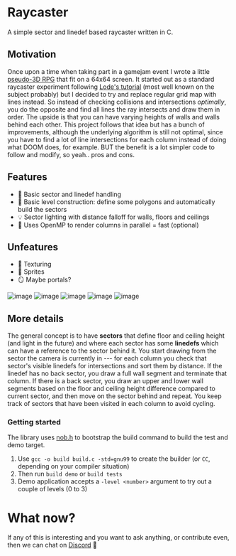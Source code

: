 # Raycaster

A simple sector and linedef based raycaster written in C.

## Motivation
Once upon a time when taking part in a gamejam event I wrote a little [pseudo-3D RPG](https://eigen.itch.io/sunless-isle) that fit on a 64x64 screen. It started out as a standard raycaster experiment following [Lode's tutorial](https://lodev.org/cgtutor/raycasting.html) (most well known on the subject probably) but I decided to try and replace regular grid map with lines instead. So instead of checking collisions and intersections *optimally*, you do the opposite and find all lines the ray intersects and draw them in order. The upside is that you can have varying heights of walls and walls behind each other. This project follows that idea but has a bunch of improvements, although the underlying algorithm is still not optimal, since you have to find a lot of line intersections for each column instead of doing what DOOM does, for example. BUT the benefit is a lot simpler code to follow and modify, so yeah.. pros and cons.

## Features
* :black_square_button: Basic sector and linedef handling
* 🚧 Basic level construction: define some polygons and automatically build the sectors
* 💡 Sector lighting with distance falloff for walls, floors and ceilings
* :dash: Uses OpenMP to render columns in parallel = fast (optional)

## Unfeatures
* 🧱 Texturing
* 🌲 Sprites
* 🪞 Maybe portals?

![image](https://github.com/user-attachments/assets/94be15ab-71d8-4956-b850-2ef8935f49d4)
![image](https://github.com/user-attachments/assets/6a2ae674-7da7-49c7-9dc1-e59675c8c460)
![image](https://github.com/user-attachments/assets/fef181fa-d4b3-49cd-9148-dcaed470c521)
![image](https://github.com/user-attachments/assets/d8273d82-c590-4c58-a8dd-3c396a5b1353)
![image](https://github.com/user-attachments/assets/2dd0107c-3aca-4c2f-8cbf-b8003d274dfd)

## More details
The general concept is to have **sectors** that define floor and ceiling height (and light in the future) and where each sector has some **linedefs** which can have a reference to the sector behind it. You start drawing from the sector the camera is currently in --- for each column you check that sector's visible linedefs for intersections and sort them by distance. If the linedef has no back sector, you draw a full wall segment and terminate that column. If there is a back sector, you draw an upper and lower wall segments based on the floor and ceiling height difference compared to current sector, and then move on the sector behind and repeat. You keep track of sectors that have been visited in each column to avoid cycling.

### Getting started
The library uses [nob.h](https://github.com/tsoding/nob.h) to bootstrap the build command to build the test and demo target.

1. Use `gcc -o build build.c -std=gnu99` to create the builder (or `CC`, depending on your compiler situation)
2. Then run `build demo` or `build tests`
3. Demo application accepts a `-level <number>` argument to try out a couple of levels (0 to 3)

# What now?
If any of this is interesting and you want to ask anything, or contribute even, then we can chat on [Discord](https://discord.gg/X379hyV37f) 👋

